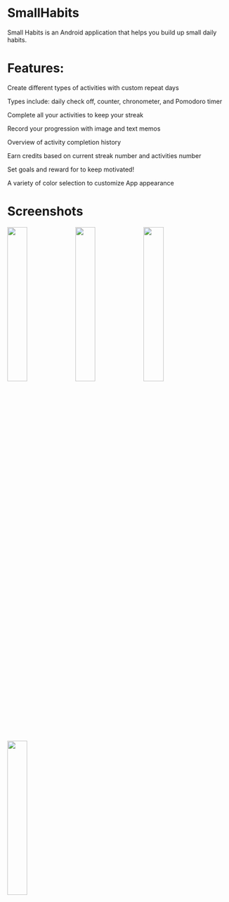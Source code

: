 # SmallHabits
Small Habits is an Android application that helps you build up small daily habits. 

# Features:
Create different types of activities with custom repeat days

Types include: daily check off, counter, chronometer, and Pomodoro timer

Complete all your activities to keep your streak

Record your progression with image and text memos

Overview of activity completion history

Earn credits based on current streak number and activities number

Set goals and reward for to keep motivated!

A variety of color selection to customize App appearance

# Screenshots
<p float="left">
  <img src="https://user-images.githubusercontent.com/61888193/93160241-eba6bd80-f6dd-11ea-95a6-0b27f2f5c970.jpg" width="30%" height="30%">
  <img src="https://user-images.githubusercontent.com/61888193/93160223-e6e20980-f6dd-11ea-8d01-256255a1fb7d.jpg" width="30%" height="30%">
  <img src="https://user-images.githubusercontent.com/61888193/93160233-e8abcd00-f6dd-11ea-8584-9c23adb281d4.jpg" width="30%" height="30%">
  <img src="https://user-images.githubusercontent.com/61888193/93160237-ea759080-f6dd-11ea-9adb-57316ebd1b3a.jpg" width="30%" height="30%">
</p>
